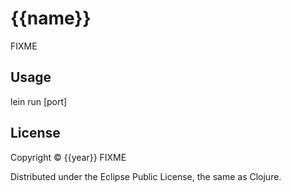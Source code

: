# {{name}}

FIXME

## Usage

   lein run [port]

## License

Copyright © {{year}} FIXME

Distributed under the Eclipse Public License, the same as Clojure.
